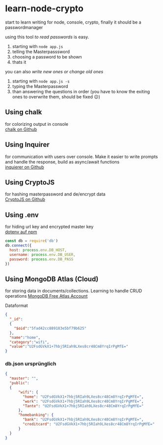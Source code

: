 # learn-node-crypto
start to learn writing for node, console, crypto, finally it should be a passwordmanager

using this tool *to read passwords* is easy.

1. starting with `node app.js`
2. telling the Masterpasssword
3. choosing a password to be shown
4. thats it

you can also *write new ones or change old ones*

1. starting with ` node app.js -s `
2. typing the Masterpassword
3. than answering the questions in order (you have to know the exiting ones to overwrite them, should be fixed 😉)
   

## Using chalk

for colorizing output in console<br/>
[chalk on Github](https://github.com/chalk/chalk)

## Using Inquirer

for communication with users over console. Make it easier to write prompts and handle the response, build as async/await functions<br/>
[inquierer on Github](https://github.com/SBoudrias/Inquirer.js/)

## Using CryptoJS

for hashing masterpassword and de/encrypt data <br />
[CryptoJS on Github](https://github.com/brix/crypto-js)

## Using .env

for hiding url key and encrypted master key <br />
[dotenv auf npm](https://www.npmjs.com/package/dotenv)

````js
const db = require('db')
db.connect({
  host: process.env.DB_HOST,
  username: process.env.DB_USER,
  password: process.env.DB_PASS
})
````

## Using MongoDB Atlas (Cloud)

for storing data in documents/collections. Learning to handle CRUD operations [MongoDB Free Atlas Account](https://www.mongodb.com/)

Dataformat
````json
{
  "_id":  
  {
    "$oid":"5fad42cc889183e5bf79b625"
  },
  "name":"home",
  "category":"wifi",
  "value":"U2FsdGVkX1+7hbj5RIah9LXes8cr48Cm8YrqIrPgMfE="
}
````


### db.json ursprünglich

````json
{
  "master": "",
  "public": 
  {
      "wifi": {
        "home": "U2FsdGVkX1+7hbj5RIah9LXes8cr48Cm8YrqIrPgMfE=",
        "work": "U2FsdGVkX1+7hbj5RIah9LXes8cr48Cm8YrqIrPgMfE=",
        "Tante": "U2FsdGVkX1+7hbj5RIah9LXes8cr48Cm8YrqIrPgMfE="
      },
      "homebanking": {
        "bank": "U2FsdGVkX1+7hbj5RIah9LXes8cr48Cm8YrqIrPgMfE=",
        "creditcard": "U2FsdGVkX1+7hbj5RIah9LXes8cr48Cm8YrqIrPgMfE="
      }
  }
}
````


